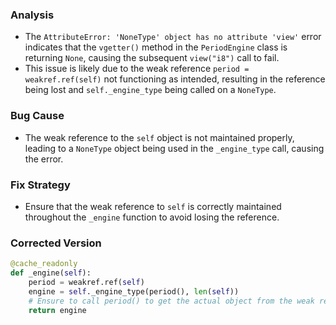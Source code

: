 ### Analysis
- The `AttributeError: 'NoneType' object has no attribute 'view'` error indicates that the `vgetter()` method in the `PeriodEngine` class is returning `None`, causing the subsequent `view("i8")` call to fail.
- This issue is likely due to the weak reference `period = weakref.ref(self)` not functioning as intended, resulting in the reference being lost and `self._engine_type` being called on a `NoneType`.

### Bug Cause
- The weak reference to the `self` object is not maintained properly, leading to a `NoneType` object being used in the `_engine_type` call, causing the error.

### Fix Strategy
- Ensure that the weak reference to `self` is correctly maintained throughout the `_engine` function to avoid losing the reference.

### Corrected Version
```python
@cache_readonly
def _engine(self):
    period = weakref.ref(self)
    engine = self._engine_type(period(), len(self))
    # Ensure to call period() to get the actual object from the weak reference
    return engine
```